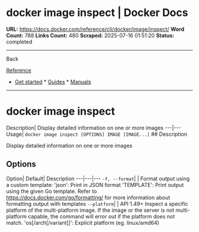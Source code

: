 # docker image inspect | Docker Docs

**URL:** https://docs.docker.com/reference/cli/docker/image/inspect/
**Word Count:** 788
**Links Count:** 480
**Scraped:** 2025-07-16 01:51:20
**Status:** completed

---

Back

[Reference](https://docs.docker.com/reference/)

  * [Get started](https://docs.docker.com/get-started/)   * [Guides](https://docs.docker.com/guides/)   * [Manuals](https://docs.docker.com/manuals/)

* * *

# docker image inspect

Description| Display detailed information on one or more images   ---|---   Usage| `docker image inspect [OPTIONS] IMAGE [IMAGE...]`      ## Description

Display detailed information on one or more images

## Options

Option| Default| Description   ---|---|---   `-f, --format`| | Format output using a custom template:   'json': Print in JSON format   'TEMPLATE': Print output using the given Go template.   Refer to <https://docs.docker.com/go/formatting/> for more information about formatting output with templates   `--platform`| | API 1.49+ Inspect a specific platform of the multi-platform image.   If the image or the server is not multi-platform capable, the command will error out if the platform does not match.   'os\[/arch\[/variant\]\]': Explicit platform \(eg. linux/amd64\)